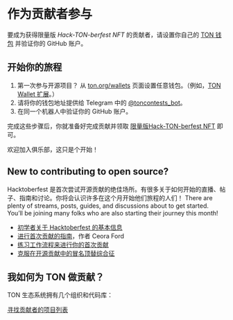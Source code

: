 # 作为贡献者参与

要成为获得限量版 _Hack-TON-berfest NFT_ 的贡献者，请设置你自己的 [TON 钱包](https://ton.org/wallets) 并验证你的 GitHub 账户。

## 开始你的旅程

1. 第一次参与开源项目？ 从 [ton.org/wallets](https://ton.org/wallets) 页面设置任意钱包。（例如，[TON Wallet 扩展](https://chrome.google.com/webstore/detail/ton-wallet/nphplpgoakhhjchkkhmiggakijnkhfnd)。）
2. 请将你的钱包地址提供给 Telegram 中的 [@toncontests_bot](https://t.me/toncontests_bot)。
3. 在同一个机器人中验证你的 GitHub 账户。

完成这些步骤后，你就准备好完成贡献并领取 [限量版Hack-TON-berfest NFT](/contribute/hacktoberfest/#what-the-rewards) 即可。

欢迎加入俱乐部，这只是个开始！

## New to contributing to open source?

Hacktoberfest 是首次尝试开源贡献的绝佳场所。有很多关于如何开始的直播、帖子、指南和讨论。你将会认识许多在这个月开始他们旅程的人们！ There are plenty of streams, posts, guides, and discussions about to get started. You’ll be joining many folks who are also starting their journey this month!

- [初学者关于 Hacktoberfest 的基本信息](https://hacktoberfest.com/participation/#beginner-resources)
- [进行首次贡献的指南](https://dev.to/codesandboxio/how-to-make-your-first-open-source-contribution-2oim)，作者 Ceora Ford
- [练习工作流程来进行你的首次贡献](https://github.com/firstcontributions/first-contributions)
- [克服在开源贡献中的冒名顶替综合征](https://blackgirlbytes.dev/conquering-the-fear-of-contributing-to-open-source)

## 我如何为 TON 做贡献？

TON 生态系统拥有几个组织和代码库：

<span className="DocsMarkdown--button-group-content">
  <a href="/hacktonberfest"
     className="Button Button-is-docs-primary">
    寻找贡献者的项目列表
  </a>
</span>
